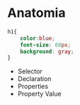 # Anatomia

```css
h1{
    color:blue;
    font-size: 60px;
    background: gray;
}
```

* Selector
* Declaration
* Properties
* Property Value